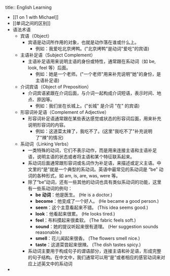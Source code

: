 title:: English Learning

- [[1 on 1 with Michael]]
- [[单词之间的区别]]
- 语法术语
	- 宾语（Object）
		- 宾语是动词所作用的对象，也就是动作落在谁或什么上。
			- 例如：我爱吃北京烤鸭。("北京烤鸭"是动词"爱吃"的宾语)
	- 主语补足语（Subject Complement）
		- 主语补足语用来说明主语的身份或特性，通常跟在系动词（如 be, look, feel 等）后面。
			- 例如：她是一个老师。("一个老师"用来补充说明"她"的身份，是主语补足语)
	- 介词宾语（Object of Preposition）
		- 介词宾语紧跟在介词后面，与介词一起构成介词短语，表示时间、地点、原因等。
			- 例如：我们坐在长城上。("长城" 是介词 "在" 的宾语)
	- 形容词补足语（Complement of Adjective）
		- 形容词补足语通常跟在某些表达感觉或状态的形容词后面，用来补充说明形容词的内容。
			- 例如：这道菜太辣了，我吃不了。(这里"我吃不了"补充说明了"辣"的情况)
	- 系动词（Linking Verbs）
		- 一类特殊的动词，它们不表示动作，而是用来连接主语和主语补足语，说明主语的状态或者将主语和某个特征联系起来。
		- 系动词后面通常跟形容词或名词作为补足语，来描述或定义主语。中文里的“是”就是一个典型的系动词。英语中最常见的系动词是 “be” 动词的各种形式，如 am, is, are, was, were 等。
		- 除了“be”动词，还有一些其他的动词也具有类似系动词的功能，这里有一些系动词的例句：
			- **be 动词**：他是医生。 (He is a doctor.)
			- **become**：他变成了一个好人。 (He became a good person.)
			- **seem**：这个主意看起来不错。 (This idea seems good.)
			- **look**：他看起来很累。 (He looks tired.)
			- **feel**：布料摸起来很柔软。 (The fabric feels soft.)
			- **sound**：她的提议听起来很有道理。 (Her suggestion sounds reasonable.)
			- **smell**：花儿闻起来很香。 (The flowers smell nice.)
			- **taste**：这道菜尝起来很辣。 (The dish tastes spicy.)
		- 系动词主要用于构成句子的谓语部分，连接主语和补足语，形成完整的句子结构。在中文中，我们通常可以用“是”或者相应的感官动词来对应上述英文中的系动词
-